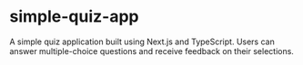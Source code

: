 # simple-quiz-app
A simple quiz application built using Next.js and TypeScript. Users can answer multiple-choice questions and receive feedback on their selections.
